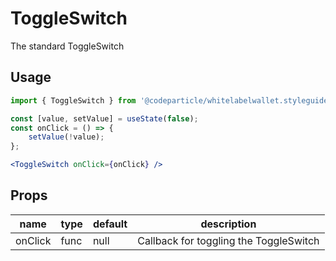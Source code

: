 # ToggleSwitch

The standard ToggleSwitch

## Usage

```jsx
import { ToggleSwitch } from '@codeparticle/whitelabelwallet.styleguide';

const [value, setValue] = useState(false);
const onClick = () => {
    setValue(!value);
};

<ToggleSwitch onClick={onClick} />
```

## Props

| name | type | default | description |
| ---- | ---- | ------- | ----------- |
| onClick | func | null | Callback for toggling the ToggleSwitch |
